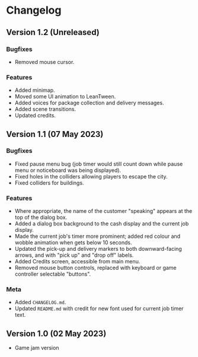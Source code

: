 # Changelog

## Version 1.2 (Unreleased)
### Bugfixes
- Removed mouse cursor.

### Features
- Added minimap.
- Moved some UI animation to LeanTween.
- Added voices for package collection and delivery messages.
- Added scene transitions.
- Updated credits.

## Version 1.1 (07 May 2023)
### Bugfixes
- Fixed pause menu bug (job timer would still count down while pause menu or noticeboard was being displayed).
- Fixed holes in the colliders allowing players to escape the city.
- Fixed colliders for buildings.

### Features
- Where appropriate, the name of the customer "speaking" appears at the top of the dialog box.
- Added a dialog box background to the cash display and the current job display.
- Made the current job's timer more prominent; added red colour and wobble animation when gets below 10 seconds.
- Updated the pick-up and delivery markers to both downward-facing arrows, and with "pick up" and "drop off" labels.
- Added Credits screen, accessible from main menu.
- Removed mouse button controls, replaced with keyboard or game controller selectable "buttons".

### Meta
- Added `CHANGELOG.md`.
- Updated `README.md` with credit for new font used for current job timer text.

## Version 1.0 (02 May 2023)
- Game jam version